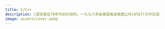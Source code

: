```yaml
---
title: C/C++
description: C语言是在70年代初问世的。一九七八年由美国电话电报公司(AT&T)贝尔实验室正式发表了C语言。同时由B.W.Kernighan和D.M.Ritchit合著了著名的“THE C PROGRAMMING LANGUAGE”一书。通常简称为《K&R》，也有人称之为《K&R》标准。但是，在《K&R》中并没有定义一个完整的标准C语
image: assets/cover.webp
---
```



